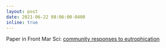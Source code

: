 ```yaml
---
layout: post
date: 2021-06-22 08:06:00-0400
inline: true
---
```


Paper in Front Mar Sci: [community responses to eutrophication](https://www.frontiersin.org/articles/10.3389/fmars.2021.708716/abstract)
